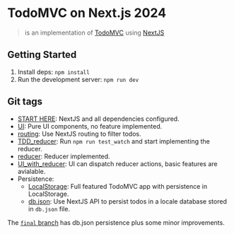 # TodoMVC on Next.js 2024

> is an implementation of [TodoMVC](https://todomvc.com/) using [NextJS](https://nextjs.org/)

## Getting Started

1. Install deps: `npm install`
2. Run the development server: `npm run dev`

## Git tags

- [START HERE](https://github.com/fibo/todomvc-nextjs-2024/tree/START_HERE): NextJS and all dependencies configured.
- [UI](https://github.com/fibo/todomvc-nextjs-2024/tree/UI): Pure UI components, no feature implemented.
- [routing](https://github.com/fibo/todomvc-nextjs-2024/tree/routing): Use NextJS routing to filter todos.
- [TDD_reducer](https://github.com/fibo/todomvc-nextjs-2024/tree/TDD_reducer): Run `npm run test_watch` and start implementing the reducer.
- [reducer](https://github.com/fibo/todomvc-nextjs-2024/tree/reducer): Reducer implemented.
- [UI_with_reducer](https://github.com/fibo/todomvc-nextjs-2024/tree/UI_with_reducer): UI can dispatch reducer actions, basic features are avialable.
- Persistence:
  - [LocalStorage](https://github.com/fibo/todomvc-nextjs-2024/tree/LocalStorage): Full featured TodoMVC app with persistence in LocalStorage.
  - [db.json](https://github.com/fibo/todomvc-nextjs-2024/tree/db.json): Use NextJS API to persist todos in a locale database stored in `db.json` file.

The [`final` branch](https://github.com/fibo/todomvc-nextjs-2024/tree/final) has db.json persistence plus some minor improvements.
